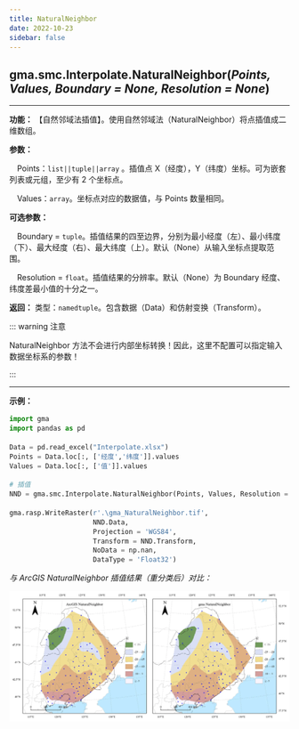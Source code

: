 ```yaml
---
title: NaturalNeighbor
date: 2022-10-23
sidebar: false
---
```


## gma.smc.Interpolate.**NaturalNeighbor**(*Points, Values, Boundary = None, Resolution = None*)<Badge text="1.1.0 +"/>
---

**功能：** 【自然邻域法插值】。使用自然邻域法（NaturalNeighbor）将点插值成二维数组。

**参数：**

&emsp;Points：`list||tuple||array` 。插值点 X（经度），Y（纬度）坐标。可为嵌套列表或元组，至少有 2 个坐标点。

&emsp;Values：`array`。坐标点对应的数据值，与 Points 数量相同。

**可选参数：**

&emsp;Boundary = `tuple`。插值结果的四至边界，分别为最小经度（左）、最小纬度（下）、最大经度（右）、最大纬度（上）。默认（None）从输入坐标点提取范围。

&emsp;Resolution = `float`。插值结果的分辨率。默认（None）为 Boundary 经度、纬度差最小值的十分之一。

**返回：** 类型：`namedtuple`。包含数据（Data）和仿射变换（Transform）。

::: warning 注意

NaturalNeighbor 方法不会进行内部坐标转换！因此，这里不配置可以指定输入数据坐标系的参数！

:::

---

**示例：**

```python
import gma
import pandas as pd

Data = pd.read_excel("Interpolate.xlsx")
Points = Data.loc[:, ['经度','纬度']].values
Values = Data.loc[:, ['值']].values

# 插值
NND = gma.smc.Interpolate.NaturalNeighbor(Points, Values, Resolution = 0.05)

gma.rasp.WriteRaster(r'.\gma_NaturalNeighbor.tif',
                     NND.Data,
                     Projection = 'WGS84',
                     Transform = NND.Transform, 
                     NoData = np.nan,
                     DataType = 'Float32')
```

*与 ArcGIS NaturalNeighbor 插值结果（重分类后）对比：*

![fdg](/smc/NaturalNeighbor.webp)


